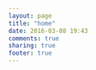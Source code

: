 ```yaml
---
layout: page
title: "home"
date: 2016-03-08 19:43
comments: true
sharing: true
footer: true
---
```

